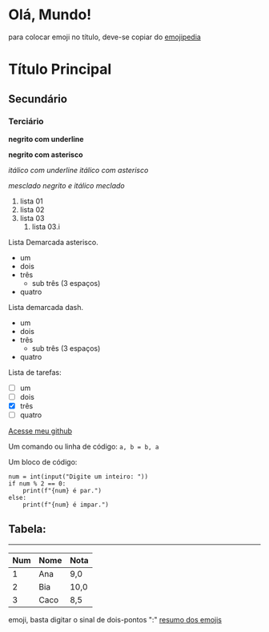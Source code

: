 # Olá, Mundo!
para colocar emoji no título, deve-se copiar do [emojipedia](https://emojipedia.org/)

# Título Principal
## Secundário
### Terciário

__negrito com underline__

**negrito com asterisco**

_itálico com underline_
*itálico com asterisco*

_*mesclado negrito e itálico*_
*_meclado_*

1. lista 01
1. lista 02
1. lista 03
    1. lista 03.i

Lista Demarcada asterisco.
* um
* dois
* três
   * sub três (3 espaços)
* quatro

Lista demarcada dash.
- um
- dois
- três
   - sub três (3 espaços)
- quatro

Lista de tarefas:
- [ ] um
- [ ] dois
- [X] três
- [ ] quatro

[Acesse meu github](https://github.com/rihenpe/Ola-Mundo)

Um comando ou linha de código:
`a, b = b, a`

Um bloco de código:
```
num = int(input("Digite um inteiro: "))
if num % 2 == 0:
    print(f"{num} é par.")
else:
    print(f"{num} é impar.")
```

## Tabela:
---
Num | Nome | Nota
---|---|---
1 | Ana | 9,0
2 | Bia | 10,0
3 | Caco | 8,5


emoji, basta digitar o sinal de dois-pontos ":" 
[resumo dos emojis](https://github.com/ikatyang/emoji-cheat-sheet)